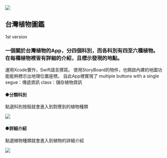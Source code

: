 <img src="https://www.ncnu.edu.tw/ncnuweb/units/share/%E5%85%A8%E6%A0%A1%E5%85%B1%E7%94%A8/web_material/images/banner/banner_22.gif">

## 台灣植物圖鑑
  1st version
  
### 一個關於台灣植物的App，分四個科別，而各科別有四至六種植物。在每種植物裡皆有詳細的介紹，且標示發現的地點。

運用Xcode實作，Swift語言撰寫。
使用StoryBoard的物件，也開啟內建的地圖功能能夠標示出地理位置座標。
自此App裡實現了
  multiple buttons with a single segue：傳遞資訊
  class：儲存植物資訊

#### ●分類科別

點選科別按鈕就會進入到對應到的植物種類

![](https://i.imgur.com/aeIiBDH.png)

#### ●詳細介紹

點選植物種類就會進入到植物的詳細介紹

![](https://i.imgur.com/V0Kdfss.jpg)
